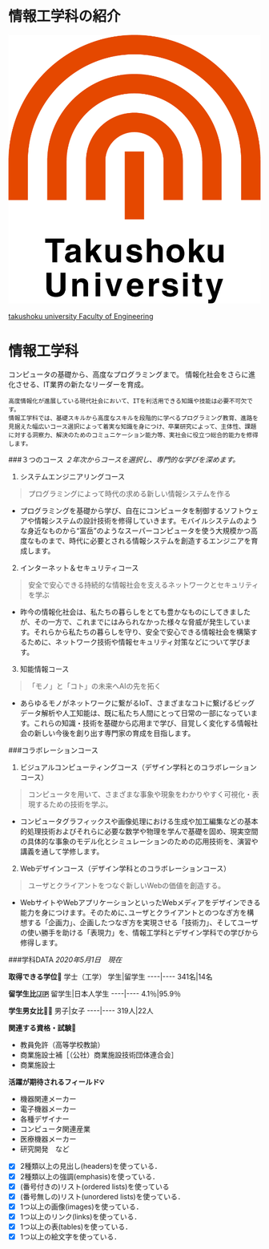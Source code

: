 # 情報工学科の紹介
<!-- Markdown記法を使って学科の紹介ページを作る -->
![logo](logo.png)

[takushoku university Faculty of Engineering](https://feng.takushoku-u.ac.jp/course/cs/introduction.html)
<!-- この部分より上に記述を追加して下のチェックボックスで確認する -->
# 情報工学科
コンピュータの基礎から、高度なプログラミングまで。
情報化社会をさらに進化させる、IT業界の新たなリーダーを育成。
```
高度情報化が進展している現代社会において、ITを利活用できる知識や技能は必要不可欠です。
情報工学科では、基礎スキルから高度なスキルを段階的に学べるプログラミング教育、進路を見据えた幅広いコース選択によって着実な知識を身につけ、卒業研究によって、主体性、課題に対する洞察力、解決のためのコミュニケーション能力等、実社会に役立つ総合的能力を修得します。
```

###３つのコース
*２年次からコースを選択し、専門的な学びを深めます。*
1. システムエンジニアリングコース
  >プログラミングによって時代の求める新しい情報システムを作る
  * プログラミングを基礎から学び、自在にコンピュータを制御するソフトウェアや情報システムの設計技術を修得していきます。モバイルシステムのような身近なものから“富岳”のようなスーパーコンピュータを使う大規模かつ高度なものまで、時代に必要とされる情報システムを創造するエンジニアを育成します。

2. インターネット＆セキュリティコース
  >安全で安心できる持続的な情報社会を支えるネットワークとセキュリティを学ぶ
  * 昨今の情報化社会は、私たちの暮らしをとても豊かなものにしてきましたが、その一方で、これまでにはみられなかった様々な脅威が発生しています。それらから私たちの暮らしを守り、安全で安心できる情報社会を構築するために、ネットワーク技術や情報セキュリティ対策などについて学びます。

3. 知能情報コース
  >「モノ」と「コト」の未来へAIの先を拓く
  * あらゆるモノがネットワークに繋がるIoT、さまざまなコトに繋げるビッグデータ解析や人工知能は、既に私たち人間にとって日常の一部になっています。これらの知識・技術を基礎から応用まで学び、目覚しく変化する情報社会の新しい今後を創り出す専門家の育成を目指します。

###コラボレーションコース
1. ビジュアルコンピューティングコース（デザイン学科とのコラボレーションコース）
  >コンピュータを用いて、さまざまな事象や現象をわかりやすく可視化・表現するための技術を学ぶ。
  * コンピュータグラフィックスや画像処理における生成や加工編集などの基本的処理技術およびそれらに必要な数学や物理を学んで基礎を固め、現実空間の具体的な事象のモデル化とシミュレーションのための応用技術を、演習や講義を通して学修します。
2. Webデザインコース（デザイン学科とのコラボレーションコース）
  >ユーザとクライアントをつなぐ新しいWebの価値を創造する。
  * WebサイトやWebアプリケーションといったWebメディアをデザインできる能力を身につけます。そのために､ユーザとクライアントとのつなぎ方を構想する「企画力」、企画したつなぎ方を実現させる「技術力」、そしてユーザの使い勝手を助ける「表現力」を、情報工学科とデザイン学科での学びから修得します。

###学科DATA
_2020年5月1日　現在_

**取得できる学位:blue_book:**
学士（工学）
学生|留学生
----|----
341名|14名

**留学生比:jp:**
留学生|日本人学生
----|----
4.1％|95.9％

**学生男女比:man::woman:**
男子|女子
----|----
319人|22人

**関連する資格・試験:key:**
  * 教員免許（高等学校教諭）
  * 商業施設士補［（公社）商業施設技術団体連合会］
  * 商業施設士

**活躍が期待されるフィールド:bulb:**
  * 機器関連メーカー
  * 電子機器メーカー
  * 各種デザイナー
  * コンピュータ関連産業
  * 医療機器メーカー
  * 研究開発　など


- [x] 2種類以上の見出し(headers)を使っている．
- [x] 2種類以上の強調(emphasis)を使っている．
- [x] (番号付きの)リスト(ordered lists)を使っている
- [x] (番号無しの)リスト(unordered lists)を使っている．
- [x] 1つ以上の画像(images)を使っている．
- [x] 1つ以上のリンク(links)を使っている．
- [x] 1つ以上の表(tables)を使っている．
- [x] 1つ以上の絵文字を使っている．
